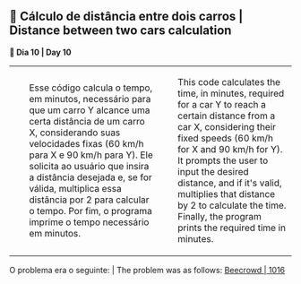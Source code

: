 <h2>🚙 Cálculo de distância entre dois carros | Distance between two cars calculation </h2>

<p><strong>📌 Dia 10 | Day 10</strong></p>
<table>
  <tr>
    <td>
      <ul>
        <p>Esse código calcula o tempo, em minutos, necessário para que um carro Y alcance uma certa distância de um carro X, considerando suas velocidades fixas (60 km/h para X e 90 km/h para Y). Ele solicita ao usuário que insira a distância desejada e, se for válida, multiplica essa distância por 2 para calcular o tempo. Por fim, o programa imprime o tempo necessário em minutos.</p>
      </ul>
    </td>
    <td>
      <ul>
        <p>This code calculates the time, in minutes, required for a car Y to reach a certain distance from a car X, considering their fixed speeds (60 km/h for X and 90 km/h for Y). It prompts the user to input the desired distance, and if it's valid, multiplies that distance by 2 to calculate the time. Finally, the program prints the required time in minutes.</p>
      </ul>
    </td>
  </tr>
</table>
O problema era o seguinte: | The problem was as follows:
<a href="https://www.beecrowd.com.br/judge/pt/problems/view/1016">Beecrowd | 1016</a>